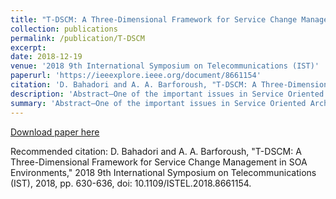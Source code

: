 ```yaml
---
title: "T-DSCM: A Three-Dimensional Framework for Service Change Management in SOA Environments"
collection: publications
permalink: /publication/T-DSCM
excerpt: 
date: 2018-12-19
venue: '2018 9th International Symposium on Telecommunications (IST)'
paperurl: 'https://ieeexplore.ieee.org/document/8661154'
citation: 'D. Bahadori and A. A. Barforoush, "T-DSCM: A Three-Dimensional Framework for Service Change Management in SOA Environments," 2018 9th International Symposium on Telecommunications (IST), 2018, pp. 630-636, doi: 10.1109/ISTEL.2018.8661154'
description: 'Abstract—One of the important issues in Service Oriented Architecture (SOA) environment is continuous development of services, which is also known as service evolution. In this paper, we propose a three-dimensional framework for managing change of services in SOA Environments. The proposed framework is composed of three dimensions, including Service, Configuration, and Middleware. The service dimension as problem domain dimension is related to problems and issues in service change context. Configuration and middleware dimensions as solution dimensions are related to strategies, mechanisms, and patterns to solve the problem that specified in the service dimension. Also, we specify all activities that are required to realize each dimension. In solution domain dimensions, we define meta-models for storing information as well as a general message preparation pattern base on EIP patterns in order to prepare the incoming invalid messages for delivering to their destination'
summary: 'Abstract—One of the important issues in Service Oriented Architecture (SOA) environment is continuous development of services, which is also known as service evolution. In this paper, we propose a three-dimensional framework for managing change of services in SOA Environments. The proposed framework is composed of three dimensions, including Service, Configuration, and Middleware. The service dimension as problem domain dimension is related to problems and issues in service change context. Configuration and middleware dimensions as solution dimensions are related to strategies, mechanisms, and patterns to solve the problem that specified in the service dimension. Also, we specify all activities that are required to realize each dimension. In solution domain dimensions, we define meta-models for storing information as well as a general message preparation pattern base on EIP patterns in order to prepare the incoming invalid messages for delivering to their destination'
---
```

[Download paper here](https://ieeexplore.ieee.org/document/8661154)

Recommended citation: D. Bahadori and A. A. Barforoush, "T-DSCM: A Three-Dimensional Framework for Service Change Management in SOA Environments," 2018 9th International Symposium on Telecommunications (IST), 2018, pp. 630-636, doi: 10.1109/ISTEL.2018.8661154.
